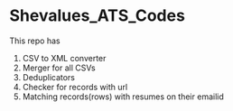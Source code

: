 # Shevalues_ATS_Codes

This repo has 

1. CSV to XML converter
2. Merger for all CSVs
3. Deduplicators
4. Checker for records with url
5. Matching records(rows) with resumes on their emailid
   
